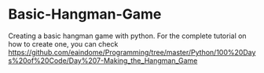 # Basic-Hangman-Game
Creating a basic hangman game with python.
For the complete tutorial on how to create one, you can check https://github.com/eaindome/Programming/tree/master/Python/100%20Days%20of%20Code/Day%207-Making_the_Hangman_Game
